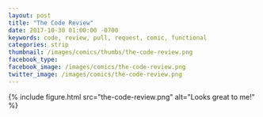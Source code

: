 ```yaml
---
layout: post
title: "The Code Review"
date: 2017-10-30 01:00:00 -0700
keywords: code, review, pull, request, comic, functional
categories: strip
thumbnail: /images/comics/thumbs/the-code-review.png
facebook_type: 
facebook_image: /images/comics/the-code-review.png
twitter_image: /images/comics/the-code-review.png
---
```


{% include figure.html src="the-code-review.png" alt="Looks great to me!" %}
